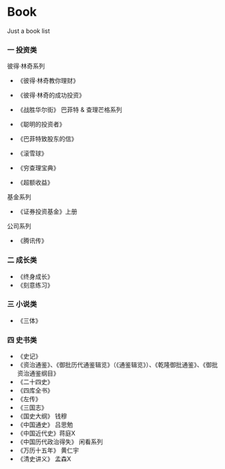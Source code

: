 # Book
Just a book list
### 一 投资类
彼得·林奇系列
* 《彼得·林奇教你理财》
* 《彼得·林奇的成功投资》
* 《战胜华尔街》
巴菲特 & 查理芒格系列
* 《聪明的投资者》
* 《巴菲特致股东的信》
* 《滚雪球》
* 《穷查理宝典》

* 《超额收益》

基金系列
* 《证券投资基金》上册

公司系列
* 《腾讯传》
### 二 成长类
* 《终身成长》
* 《刻意练习》
### 三 小说类
* 《三体》
### 四 史书类
* 《史记》  
* 《资治通鉴》、《御批历代通鉴辑览》（《通鉴辑览》）、《乾隆御批通鉴》、《御批资治通鉴纲目》
* 《二十四史》  
* 《四库全书》
* 《左传》 
* 《三国志》 
* 《国史大纲》 钱穆
* 《中国通史》 吕思勉
* 《中国近代史》蒋庭X 
* 《中国历代政治得失》 
闲看系列
* 《万历十五年》 黄仁宇 
* 《清史讲义》 孟森X
